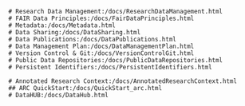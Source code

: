 ---
---

```Fundamentals
# Research Data Management:/docs/ResearchDataManagement.html
# FAIR Data Principles:/docs/FairDataPrinciples.html
# Metadata:/docs/Metadata.html
# Data Sharing:/docs/DataSharing.html
# Data Publications:/docs/DataPublications.html
# Data Management Plan:/docs/DataManagementPlan.html
# Version Control & Git:/docs/VersionControlGit.html
# Public Data Repositories:/docs/PublicDataRepositories.html
# Persistent Identifiers:/docs/PersistentIdentifiers.html
```

```Implementation within DataPLANT
# Annotated Research Context:/docs/AnnotatedResearchContext.html
## ARC QuickStart:/docs/QuickStart_arc.html
# DataHUB:/docs/DataHub.html
```

<!-- ```Training & Tutorials -->
<!-- # Swate Tutorial Videos:/content/docs/swate_videos.html -->
<!-- # Sync ARCs via GitHub Desktop:/content/docs/tutorials/github_desktop.html -->
<!-- # Markdown:/content/docs/tutorials/markdown.html -->
<!-- ``` -->
